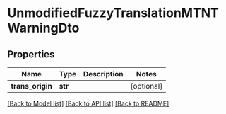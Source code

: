 # UnmodifiedFuzzyTranslationMTNTWarningDto

## Properties
Name | Type | Description | Notes
------------ | ------------- | ------------- | -------------
**trans_origin** | **str** |  | [optional] 

[[Back to Model list]](../README.md#documentation-for-models) [[Back to API list]](../README.md#documentation-for-api-endpoints) [[Back to README]](../README.md)

